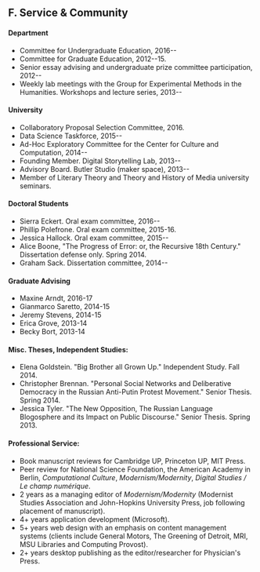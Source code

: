 ## F. Service & Community

#### Department

- Committee for Undergraduate Education, 2016--
- Committee for Graduate Education, 2012--15.
- Senior essay advising and undergraduate prize committee participation,
  2012--
- Weekly lab meetings with the Group for Experimental Methods in the
  Humanities. Workshops and lecture series, 2013--

#### University

- Collaboratory Proposal Selection Committee, 2016.
- Data Science Taskforce, 2015--
- Ad-Hoc Exploratory Committee for the Center for Culture and Computation,
  2014--
- Founding Member. Digital Storytelling Lab, 2013--
- Advisory Board. Butler Studio (maker space), 2013--
- Member of Literary Theory and Theory and History of Media university
  seminars.

#### Doctoral Students

- Sierra Eckert. Oral exam committee, 2016--
- Phillip Polefrone. Oral exam committee, 2015-16.
- Jessica Hallock. Oral exam committee, 2015--
- Alice Boone, "The Progress of Error: or, the Recursive 18th Century."
  Dissertation defense only. Spring 2014.
- Graham Sack. Dissertation committee, 2014--

#### Graduate Advising

- Maxine Arndt, 2016-17
- Gianmarco Saretto, 2014-15
- Jeremy Stevens, 2014-15
- Erica Grove, 2013-14
- Becky Bort, 2013-14

#### Misc. Theses, Independent Studies:

- Elena Goldstein. "Big Brother all Grown Up." Independent Study. Fall 2014.
- Christopher Brennan. "Personal Social Networks and Deliberative Democracy in
the Russian Anti-Putin Protest Movement." Senior Thesis. Spring 2014.
- Jessica Tyler. "The New Opposition, The Russian Language Blogosphere and its
Impact on Public Discourse." Senior Thesis. Spring 2013.

#### Professional Service:

- Book manuscript reviews for Cambridge UP, Princeton UP, MIT Press.
- Peer review for National Science Foundation, the American Academy in Berlin,
  *Computational Culture*, *Modernism/Modernity*, *Digital Studies / Le champ
numérique*.
- 2 years as a managing editor of *Modernism/Modernity* (Modernist Studies
  Association and John-Hopkins University Press, job following placement of
manuscript).
- 4+ years application development (Microsoft).
- 5+ years web design with an emphasis on content management systems (clients
  include General Motors, The Greening of Detroit, MRI, MSU Libraries and
Computing Provost).
- 2+ years desktop publishing as the editor/researcher for Physician's Press.

